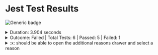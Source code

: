 # Jest Test Results

![Generic badge](https://img.shields.io/badge/1/6-FAILED-red.svg)
<details>
  <summary>Duration: 3.904 seconds</summary>
  <table>
    <tr>
      <th>Start:</th>
      <td><code>2024-02-23 20:44:35.369 UTC</code></td>
    </tr>
    <tr>
      <th>Finish:</th>
      <td><code>2024-02-23 20:44:39.273 UTC</code></td>
    </tr>
    <tr>
      <th>Duration:</th>
      <td><code>3.904 seconds</code></td>
    </tr>
  </table>
</details>
<details>
  <summary>Outcome: Failed | Total Tests: 6 | Passed: 5 | Failed: 1</summary>
  <table>
    <tr>
      <th>Total Test Suites:</th>
      <td>1</td>
    </tr>
    <tr>
      <th>Total Tests:</th>
      <td>6</td>
    </tr>
    <tr>
      <th>Failed Test Suites:</th>
      <td>1</td>
    </tr>
    <tr>
      <th>Failed Tests:</th>
      <td>1</td>
    </tr>
    <tr>
      <th>Passed Test Suites:</th>
      <td>0</td>
    </tr>
    <tr>
      <th>Passed Tests:</th>
      <td>5</td>
    </tr>
  </table>
</details>
<details>
  <summary>:x: should be able to open the additional reasons drawer and select a reason</summary>
  <table>
    <tr>
      <th>Title:</th>
      <td><code>should be able to open the additional reasons drawer and select a reason</code></td>
    </tr>
    <tr>
      <th>Status:</th>
      <td><code>failed</code></td>
    </tr>
    <tr>
      <th>Location:</th>
      <td><code>null</code></td>
    </tr>
    <tr>
      <th>Failure Messages:</th>
      <td><pre>Error: expect(jest.fn()).toHaveBeenCalledTimes(expected)

Expected number of calls: 3
Received number of calls: 1
    at toHaveBeenCalledTimes (C:\code\Selector.test.js:69:20)
    at call (C:\code\Selector.test.js:2:1)
    at Generator.tryCatch (C:\code\Selector.test.js:2:1)
    at Generator._invoke [as next] (C:\code\Selector.test.js:2:1)
    at asyncGeneratorStep (C:\code\Selector.test.js:2:1)
    at asyncGeneratorStep (C:\code\Selector.test.js:2:1)</pre></td>
    </tr>
  </table>
</details>
